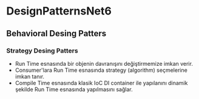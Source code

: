 # DesignPatternsNet6

## Behavioral Desing Patters

### Strategy Desing Patters
- Run Time esnasında bir objenin davranışını değiştirmemize imkan verir.
- Consumer'lara Run Time esnasında strategy (algorithm) seçmelerine imkan tanır.
- Compile Time esnasında klasik IoC DI container ile yapılanını dinamik şekilde Run Time esnasında yapılmasını sağlar.
